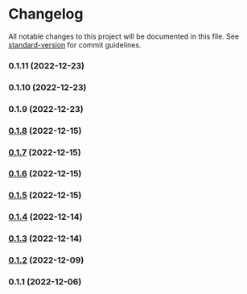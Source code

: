 # Changelog

All notable changes to this project will be documented in this file. See [standard-version](https://github.com/conventional-changelog/standard-version) for commit guidelines.

### 0.1.11 (2022-12-23)

### 0.1.10 (2022-12-23)

### 0.1.9 (2022-12-23)

### [0.1.8](https://github.com/ar-insoft/cechy-wyrobu-oferowanego/compare/v0.1.7...v0.1.8) (2022-12-15)

### [0.1.7](https://github.com/ar-insoft/cechy-wyrobu-oferowanego/compare/v0.1.6...v0.1.7) (2022-12-15)

### [0.1.6](https://github.com/ar-insoft/cechy-wyrobu-oferowanego/compare/v0.1.5...v0.1.6) (2022-12-15)

### [0.1.5](https://github.com/ar-insoft/cechy-wyrobu-oferowanego/compare/v0.1.4...v0.1.5) (2022-12-15)

### [0.1.4](https://github.com/ar-insoft/cechy-wyrobu-oferowanego/compare/v0.1.3...v0.1.4) (2022-12-14)

### [0.1.3](https://github.com/ar-insoft/cechy-wyrobu-oferowanego/compare/v0.1.2...v0.1.3) (2022-12-14)

### [0.1.2](https://github.com/ar-insoft/cechy-wyrobu-oferowanego/compare/v0.1.1...v0.1.2) (2022-12-09)

### 0.1.1 (2022-12-06)

